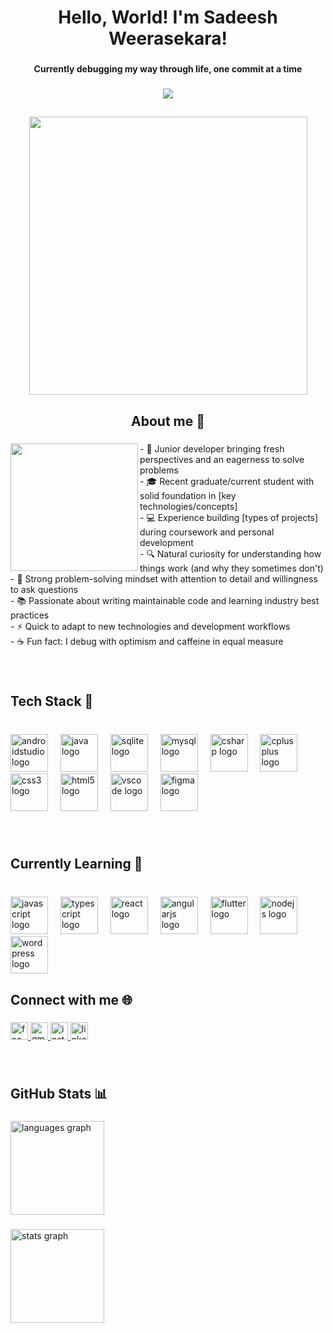 <h1 align="center">Hello, World! I'm Sadeesh Weerasekara!</h1>

###

<h4 align="center">Currently debugging my way through life, one commit at a time</h4>

###

<div align="center">
  <img src="https://visitor-badge.laobi.icu/badge?page_id=Sxdeesh.Sxdeesh&"  />
</div>

###

<h2 align="left"></h2>

###

<div align="center">
  <img height="445" src="https://user-images.githubusercontent.com/67194519/173735367-b75edb3b-61ec-4323-a10f-5d98e1d7b97a.gif"  />
</div>

###

<h2 align="center">About me 🎯</h2>

###

<img align="left" height="204" src="https://media3.giphy.com/media/v1.Y2lkPTc5MGI3NjExbm1kM3l3cG9oc25tZGZtbXhndHN5ZmV2aWhqamF5YXhqbXdta2NyeSZlcD12MV9pbnRlcm5hbF9naWZfYnlfaWQmY3Q9cw/Sh1iCtJZEdx4PFYy4q/giphy.gif"  />

###

<p align="left">- 🚀 Junior developer bringing fresh perspectives and an eagerness to solve problems<br>- 🎓 Recent graduate/current student with solid foundation in [key technologies/concepts]<br>- 💻 Experience building [types of projects] during coursework and personal development<br>- 🔍 Natural curiosity for understanding how things work (and why they sometimes don't)<br>- 🧩 Strong problem-solving mindset with attention to detail and willingness to ask questions<br>- 📚 Passionate about writing maintainable code and learning industry best practices<br>- ⚡ Quick to adapt to new technologies and development workflows<br>- ☕ Fun fact: I debug with optimism and caffeine in equal measure</p>

###

<br clear="both">

<h2 align="left">Tech Stack 🔧</h2>

###

<br clear="both">

<div align="left">
  <img src="https://skillicons.dev/icons?i=androidstudio" height="60" alt="androidstudio logo"  />
  <img width="12" />
  <img src="https://skillicons.dev/icons?i=java" height="60" alt="java logo"  />
  <img width="12" />
  <img src="https://skillicons.dev/icons?i=sqlite" height="60" alt="sqlite logo"  />
  <img width="12" />
  <img src="https://skillicons.dev/icons?i=mysql" height="60" alt="mysql logo"  />
  <img width="12" />
  <img src="https://skillicons.dev/icons?i=cs" height="60" alt="csharp logo"  />
  <img width="12" />
  <img src="https://skillicons.dev/icons?i=cpp" height="60" alt="cplusplus logo"  />
  <img width="12" />
  <img src="https://skillicons.dev/icons?i=css" height="60" alt="css3 logo"  />
  <img width="12" />
  <img src="https://skillicons.dev/icons?i=html" height="60" alt="html5 logo"  />
  <img width="12" />
  <img src="https://skillicons.dev/icons?i=vscode" height="60" alt="vscode logo"  />
  <img width="12" />
  <img src="https://skillicons.dev/icons?i=figma" height="60" alt="figma logo"  />
</div>

###

<br clear="both">

<h2 align="left">Currently Learning 🧩</h2>

###

<br clear="both">

<div align="left">
  <img src="https://skillicons.dev/icons?i=js" height="60" alt="javascript logo"  />
  <img width="12" />
  <img src="https://skillicons.dev/icons?i=ts" height="60" alt="typescript logo"  />
  <img width="12" />
  <img src="https://skillicons.dev/icons?i=react" height="60" alt="react logo"  />
  <img width="12" />
  <img src="https://skillicons.dev/icons?i=angular" height="60" alt="angularjs logo"  />
  <img width="12" />
  <img src="https://skillicons.dev/icons?i=flutter" height="60" alt="flutter logo"  />
  <img width="12" />
  <img src="https://skillicons.dev/icons?i=nodejs" height="60" alt="nodejs logo"  />
  <img width="12" />
  <img src="https://skillicons.dev/icons?i=wordpress" height="60" alt="wordpress logo"  />
</div>

###

<h2 align="left">Connect with me 🌐</h2>

###

<div align="left">
  <a href="https://www.facebook.com/share/15o6BHT1gc/" target="_blank">
    <img src="https://img.shields.io/static/v1?message=Facebook&logo=facebook&label=&color=1877F2&logoColor=white&labelColor=&style=flat" height="28" alt="facebook logo"  />
  </a>
  <a href="sadeeshweerasekara@gmail.com" target="_blank">
    <img src="https://img.shields.io/static/v1?message=Gmail&logo=gmail&label=&color=D14836&logoColor=white&labelColor=&style=flat" height="28" alt="gmail logo"  />
  </a>
  <a href="https://www.instagram.com/_.sxdeesh._/profilecard/?igsh=MTVrYWtxZ2xvZTI3ZA==" target="_blank">
    <img src="https://img.shields.io/static/v1?message=Instagram&logo=instagram&label=&color=E4405F&logoColor=white&labelColor=&style=flat" height="28" alt="instagram logo"  />
  </a>
  <a href="www.linkedin.com/in/sadeesh-weerasekara-691a5633a" target="_blank">
    <img src="https://img.shields.io/static/v1?message=LinkedIn&logo=linkedin&label=&color=0077B5&logoColor=white&labelColor=&style=flat" height="28" alt="linkedin logo"  />
  </a>
</div>

###

<br clear="both">

<h2 align="left">GitHub Stats 📊</h2>

###

<div align="left">
  <img src="https://github-readme-stats.vercel.app/api/top-langs?username=Sxdeesh&locale=en&hide_title=false&layout=compact&card_width=320&langs_count=5&theme=rose_pine&hide_border=true&order=2" height="150" alt="languages graph"  />
</div>

###

<div align="left">
  <img src="https://github-readme-stats.vercel.app/api?username=Sxdeesh&hide_title=false&hide_rank=false&show_icons=true&include_all_commits=true&count_private=true&disable_animations=false&theme=rose_pine&locale=en&hide_border=true&order=1" height="150" alt="stats graph"  />
</div>

###
